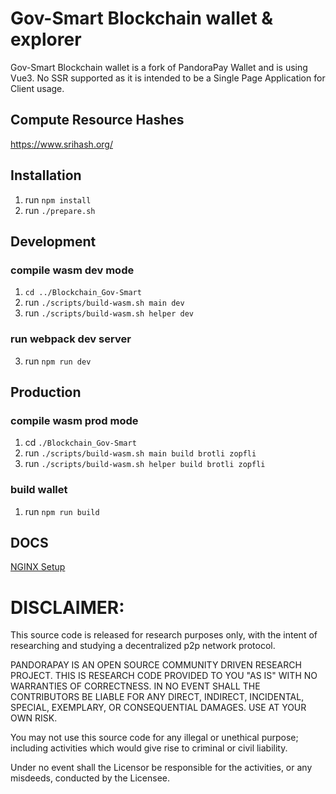 # Gov-Smart Blockchain wallet & explorer

Gov-Smart Blockchain wallet is a fork of PandoraPay Wallet and is using Vue3. No SSR supported as it is intended to be a Single Page Application for Client usage.

## Compute Resource Hashes
https://www.srihash.org/

## Installation

1. run `npm install`
2. run `./prepare.sh`

## Development

### compile wasm dev mode

1. `cd ../Blockchain_Gov-Smart`
2. run `./scripts/build-wasm.sh main dev`
3. run `./scripts/build-wasm.sh helper dev`

### run webpack dev server 
3. run `npm run dev`

## Production

### compile wasm prod mode
1. cd `./Blockchain_Gov-Smart`
2. run `./scripts/build-wasm.sh main build brotli zopfli`
3. run `./scripts/build-wasm.sh helper build brotli zopfli`

### build wallet
1. run `npm run build`

## DOCS

[NGINX Setup](/wiki/nginx.md)

# DISCLAIMER:
This source code is released for research purposes only, with the intent of researching and studying a decentralized p2p network protocol.

PANDORAPAY IS AN OPEN SOURCE COMMUNITY DRIVEN RESEARCH PROJECT. THIS IS RESEARCH CODE PROVIDED TO YOU "AS IS" WITH NO WARRANTIES OF CORRECTNESS. IN NO EVENT SHALL THE CONTRIBUTORS BE LIABLE FOR ANY DIRECT, INDIRECT, INCIDENTAL, SPECIAL, EXEMPLARY, OR CONSEQUENTIAL DAMAGES. USE AT YOUR OWN RISK.

You may not use this source code for any illegal or unethical purpose; including activities which would give rise to criminal or civil liability.

Under no event shall the Licensor be responsible for the activities, or any misdeeds, conducted by the Licensee.
